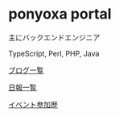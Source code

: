 # ponyoxa portal

主にバックエンドエンジニア

TypeScript, Perl, PHP, Java

[ブログ一覧](/blog)

[日報一覧](/reports)

[イベント参加歴](/events)
